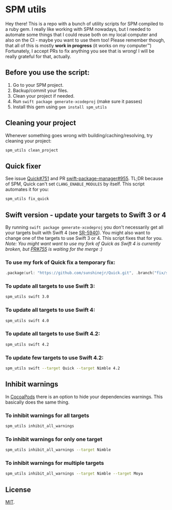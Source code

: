 # SPM utils

Hey there! This is a repo with a bunch of utility scripts for SPM compiled to a ruby gem. I really like working with SPM nowadays, but I needed to automate some things that I could reuse both on my local computer and also on the CI - maybe you want to use them too! Please remember though, that all of this is mostly **work in progress** (it works on my computer&trade;)
Fortunately, I accept PRs to fix anything you see that is wrong! I will be really grateful for that, actually.

## Before you use the script:

1.  Go to your SPM project.
1.  Backup/commit your files.
1.  Clean your project if needed.
1.  Run `swift package generate-xcodeproj` (make sure it passes)
1.  Install this gem using `gem install spm_utils`

## Cleaning your project

Whenever something goes wrong with building/caching/resolving, try cleaning your project:

```bash
spm_utils clean_project
```

## Quick fixer

See issue [Quick#751](https://github.com/Quick/Quick/issues/751) and PR [swift-package-manager#955](https://github.com/apple/swift-package-manager/pull/955). TL;DR because of SPM, Quick can't set `CLANG_ENABLE_MODULES` by itself.
This script automates it for you:

```bash
spm_utils fix_quick
```

## Swift version - update your targets to Swift 3 or 4

By running `swift package generate-xcodeproj` you don't necessarily get all your targets built with Swift 4 (see [SR-5940](https://bugs.swift.org/browse/SR-5940)). You might also want to change one of the targets to use Swift 3 or 4. This script fixes that for you. _Note: You might want want to use my fork of Quick as Swift 4 is currently broken, but [PR#755](https://github.com/Quick/Quick/pull/755) is waiting for the merge :)_

### To use my fork of Quick fix a temporary fix:

```swift
.package(url: "https://github.com/sunshinejr/Quick.git", .branch("fix/spm_swift4"))
```

### To update all targets to use Swift 3:

```bash
spm_utils swift 3.0
```

### To update all targets to use Swift 4:

```bash
spm_utils swift 4.0
```

### To update all targets to use Swift 4.2:

```bash
spm_utils swift 4.2
```

### To update few targets to use Swift 4.2:

```bash
spm_utils swift --target Quick --target Nimble 4.2
```

## Inhibit warnings

In [CocoaPods](https://cocoapods.org) there is an option to hide your dependencies warnings. This basically does the same thing.

### To inhibit warnings for all targets

```bash
spm_utils inhibit_all_warnings
```

### To inhibit warnings for only one target

```bash
spm_utils inhibit_all_warnings --target Nimble
```

### To inhibit warnings for multiple targets

```bash
spm_utils inhibit_all_warnings --target Nimble --target Moya
```

## License

[MIT](https://github.com/sunshinejr/spm_fixers/blob/master/LICENSE).
